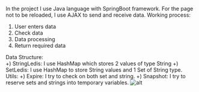 In the project I use Java language with SpringBoot framework. For the page not to be reloaded, I use AJAX to send and receive data.
Working process:
1) User enters data
2) Check data
3) Data processing
4) Return required data

Data Structure:  
+) StringLedis: I use HashMap which stores 2 values of type String
+) SetLedis: I use HashMap to store String values and 1 Set of String type.
Utils:
+) Expire: I try to check on both set and string.
+) Snapshot: I try to reserve sets and strings into temporary variables.
![alt](https://drive.google.com/file/d/1i9M_l9sfglFOF4udl-NQCD5qz1ty4DtH/view?usp=sharing)